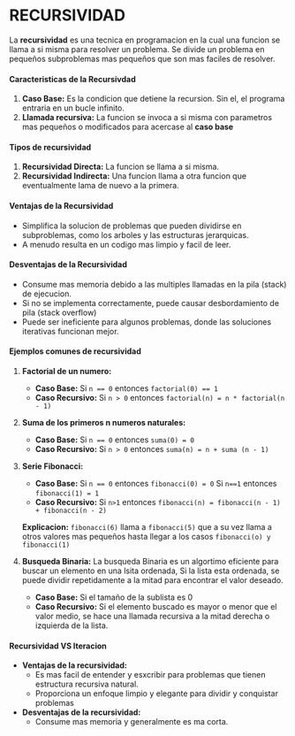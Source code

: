 # RECURSIVIDAD

La **recursividad** es una tecnica en programacion en la cual una funcion se llama a si misma para resolver un problema. Se divide un problema en pequeños subproblemas mas pequeños que son mas faciles de resolver.

#### Caracteristicas de la Recursivdad
1. **Caso Base:** Es la condicion que detiene la recursion. Sin el, el programa entraria en un bucle infinito.
2. **Llamada recursiva:** La funcion se invoca a si misma con parametros mas pequeños o modificados para acercase al **caso base**
#### Tipos de recursividad
1. **Recursividad Directa:** La funcion se llama a si misma.
2. **Recursividad Indirecta:** Una funcion llama a otra funcion que eventualmente lama de nuevo a la primera.
#### Ventajas de la Recursividad
- Simplifica la solucion de problemas que pueden dividirse en subproblemas, como los arboles y las estructuras jerarquicas.
- A menudo resulta en un codigo mas limpio y facil de leer.

#### Desventajas de la Recursividad
- Consume mas memoria debido a las multiples llamadas en la pila (stack) de ejecucion.
- Si no se implementa correctamente, puede causar desbordamiento de pila (stack overflow)
- Puede ser ineficiente para algunos problemas, donde las soluciones iterativas funcionan mejor.

#### Ejemplos comunes de recursividad
1. **Factorial de un numero:**
	- **Caso Base:** Si `n == 0` entonces `factorial(0) == 1`
	- **Caso Recursivo:** Si `n > 0` entonces `factorial(n) = n * factorial(n - 1)`
2. **Suma de los primeros n numeros naturales:**
	- **Caso Base:** Si `n == 0` entonces `suma(0) = 0`
	- **Caso Recursivo:** Si `n > 0` entonces `suma(n) = n + suma (n - 1)`
3. **Serie Fibonacci:** 
	- **Caso Base:** Si `n == 0` entonces `fibonacci(0) = 0` Si `n==1` entonces `fibonacci(1) = 1`
	- **Caso Recursivo:** Si `n>1` entonces `fibonacci(n) = fibonacci(n - 1) + fibonacci(n - 2)`
	
	**Explicacion:** `fibonacci(6)` llama a `fibonacci(5)` que a su vez llama a otros valores mas pequeños hasta llegar a los casos `fibonacci(o) y fibonacci(1)`
4. **Busqueda Binaria:**
	La busqueda Binaria es un algortimo eficiente para buscar un elemento en una lsita ordenada, Si la lista esta ordenada, se puede dividir repetidamente a la mitad para encontrar el valor deseado.
	- **Caso Base:** Si el tamaño de la sublista es 0
	- **Caso Recursivo:** Si el elemento buscado es mayor o menor que el valor medio, se hace una llamada recursiva a la mitad derecha o izquierda de la lista.

#### Recursividad VS Iteracion
- **Ventajas de la recursividad:**
	- Es mas facil de entender y esxcribir para problemas que tienen estructura recursiva natural.
	- Proporciona un enfoque limpio y elegante para dividir y conquistar problemas
- **Desventajas de la recursividad:**
	- Consume mas memoria y generalmente es ma corta.
